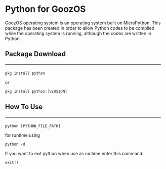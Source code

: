 # Python for GoozOS
GoozOS operating system is an operating system built on MicroPython. This package has been created in order to allow Python codes to be compiled while the operating system is running, although the codes are written in Python.
## Package Download<hr/>
```shell
pkg install python
```
or
```shell
pkg install python:[VERSION]
```
## How To Use<hr/>
```shell
python [PYTHON_FILE_PATH]
```
for runtime using
```shell
python -d
```
If you want to exit python when use as runtime enter this command:<br/>
```python
exit()
```
